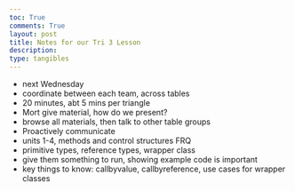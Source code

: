 ```yaml
---
toc: True
comments: True
layout: post
title: Notes for our Tri 3 Lesson
description: 
type: tangibles
---
```


- next Wednesday
- coordinate between each team, across tables
- 20 minutes, abt 5 mins per triangle
- Mort give material, how do we present?
- browse all materials, then talk to other table groups
- Proactively communicate
- units 1-4, methods and control structures FRQ
- primitive types, reference types, wrapper class
- give them something to run, showing example code is important
- key things to know: callbyvalue, callbyreference, use cases for wrapper classes